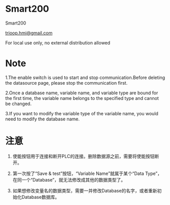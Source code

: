 <!-- This README file is going to be the one displayed on the Grafana.com website for your plugin -->

# Smart200

Smart200

trioop.hmi@gmail.com

For local use only, no external distribution allowed

 # Note

 1.The enable switch is used to start and stop communication.Before deleting the datasource page, please stop the communication first.

 2.Once a database name, variable name, and variable type are bound for the first time, the variable name belongs to the specified type and cannot be changed. 

 3.If you want to modify the variable type of the variable name, you would need to modify the database name.

# 注意

1. 使能按钮用于连接和断开PLC的连接。删除数据源之前，需要将使能按钮断开。

2. 第一次按了“Save & test”按钮，“Variable Name”就属于某个“Data Type”，在同一个“Database”，就无法修改成其他的数据类型了。

3. 如果想修改变量名的数据类型，需要一并修改Database的名字，或者重新初始化Database数据库。